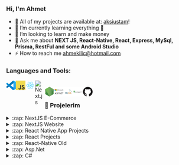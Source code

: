 ### Hi, I'm Ahmet

- 🔭 All of my projects are available at: [aksiustam](https://github.com/aksiustam)!
- 🌱 I’m currently learning everything 🤣
- 👯 I’m looking to learn and make money
- 🥅 Ask me about **NEXT JS, React-Native, React, Express, MySql, Prisma, RestFul and some Android Studio**
- ⚡ How to reach me ahmekilic@hotmail.com

### Languages and Tools:

<img align="left" alt="Visual Studio Code" width="26px" src="https://raw.githubusercontent.com/github/explore/80688e429a7d4ef2fca1e82350fe8e3517d3494d/topics/visual-studio-code/visual-studio-code.png"/>
<img align="left" alt="JavaScript" width="26px" src="https://raw.githubusercontent.com/github/explore/80688e429a7d4ef2fca1e82350fe8e3517d3494d/topics/javascript/javascript.png" />
<img align="left" alt="React" width="26px" src="https://raw.githubusercontent.com/github/explore/80688e429a7d4ef2fca1e82350fe8e3517d3494d/topics/react/react.png" />
<img align="left" alt="Next.js" width="26px" src="https://cdn.worldvectorlogo.com/logos/next-js.svg" />

<br>

<img align="left" alt="Node.js" width="26px" src="https://raw.githubusercontent.com/github/explore/80688e429a7d4ef2fca1e82350fe8e3517d3494d/topics/nodejs/nodejs.png" />
<img align="left" alt="Asp.NET" width="26px" src="https://raw.githubusercontent.com/github/explore/80688e429a7d4ef2fca1e82350fe8e3517d3494d/topics/aspnet/aspnet.png" />
<img align="left" alt="MySQL" width="26px" src="https://raw.githubusercontent.com/github/explore/80688e429a7d4ef2fca1e82350fe8e3517d3494d/topics/mysql/mysql.png" />
<img align="left" alt="MongoDB" width="26px" src="https://raw.githubusercontent.com/github/explore/80688e429a7d4ef2fca1e82350fe8e3517d3494d/topics/mongodb/mongodb.png" />
<img align="left" alt="GitHub" width="26px" src="https://raw.githubusercontent.com/github/explore/78df643247d429f6cc873026c0622819ad797942/topics/github/github.png" />

<br />

### 📕 Projelerim
<details>
    <summary>:zap: NextJS E-Commerce </summary>
  
<!--START_SECTION:activity-->

- [NextJS-ETicaret-Websitesi](https://github.com/aksiustam/NextJS-ETicaret-Websitesi)
- [NextJS-ECommerce-Website](https://github.com/aksiustam/NextJS-ECommerce-Website)
- [OnePage-Ecommerce-Website](https://github.com/aksiustam/OnePage-Ecommerce-Website)

<!--END_SECTION:activity-->

</details>
<details>
  <summary>:zap: NextJS Website</summary>
  
<!--START_SECTION:activity-->

- [RumiCeremony](https://github.com/aksiustam/TanitimWebsitesi)
- [KolejWebsitesi](https://github.com/aksiustam/Kolej-Websitesi)

<!--END_SECTION:activity-->

</details>

<details>
  <summary>:zap: React Native App Projects</summary>
  
<!--START_SECTION:activity-->

- [ERepair](https://github.com/aksiustam/Erepair-app-ReactNative)
- [KolayOkuma](https://github.com/aksiustam/EnderGenclik-Apk-ReactNative)

<!--END_SECTION:activity-->

</details>

<details>
  <summary>:zap: React Projects</summary>
  
<!--START_SECTION:activity-->

- [DeliveryWi](https://www.deliverywioffical.com/)
- [KonyaOkyanusBalık](https://konyaokyanusbalik.com/)
- [DurlarTurizm](https://durlarturizm.com/)

<!--END_SECTION:activity-->

</details>

<details>
  <summary>:zap: React-Native Old</summary>
  
<!--START_SECTION:activity-->

- [KiTakip Kitap Takip Uygulaması](https://github.com/aksiustam/kitakip)
- [Whatsapp Arayüzü](https://github.com/aksiustam/whatsup)

<!--END_SECTION:activity-->

</details>
<details>
  <summary>:zap: Asp.Net </summary>
  
<!--START_SECTION:activity-->

- [Asp.NET MVC - Authentication - ES6 - Excel Data Transfer - Mail to Forgotten Password](https://github.com/aksiustam/ProjeTakipWeb)

<!--END_SECTION:activity-->

</details>
<details>
  <summary>:zap: C# </summary>
  
<!--START_SECTION:activity-->
- [KTMuşteriTakip](https://github.com/aksiustam/KT_MusteriTakip)
- [GA](https://github.com/aksiustam/GA_rosenbrock)
- [PSO](https://github.com/aksiustam/PSO)
- [BM](https://github.com/aksiustam/BM)

<!--END_SECTION:activity-->

</details>
